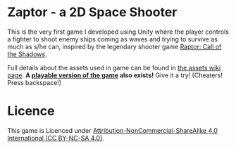 Zaptor - a 2D Space Shooter
==============

This is the very first game I developed using Unity where the player controls a fighter to shoot enemy ships coming as waves and trying to survive as much as s/he can, inspired by the legendary shooter game [Raptor: Call of the Shadows](http://en.wikipedia.org/wiki/Raptor:_Call_of_the_Shadows). 

 
Full details about the assets used in game can be found in [the assets wiki page](https://github.com/vilbeyli/2D-Shoot-Em-Up/wiki/Assets-Used-in-Game). **A [playable version of the game](http://www.burakozdemir.co.uk/volkan/) also exists!** Give it a try! (Cheaters! Press backspace!)

Licence
==========

This game is Licenced under [Attribution-NonCommercial-ShareAlike 4.0 International (CC BY-NC-SA 4.0)](http://creativecommons.org/licenses/by-nc-sa/4.0/).
